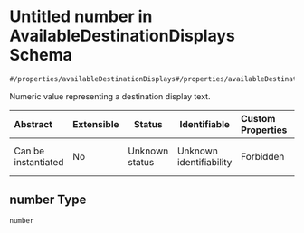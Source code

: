 # Untitled number in AvailableDestinationDisplays Schema

```txt
#/properties/availableDestinationDisplays#/properties/availableDestinationDisplays/items/properties/number
```

Numeric value representing a destination display text.


| Abstract            | Extensible | Status         | Identifiable            | Custom Properties | Additional Properties | Access Restrictions | Defined In                                                                                                                          |
| :------------------ | ---------- | -------------- | ----------------------- | :---------------- | --------------------- | ------------------- | ----------------------------------------------------------------------------------------------------------------------------------- |
| Can be instantiated | No         | Unknown status | Unknown identifiability | Forbidden         | Allowed               | none                | [available-destination-displays.json\*](../../schema/driver-interaction/available-destination-displays.json "open original schema") |

## number Type

`number`

